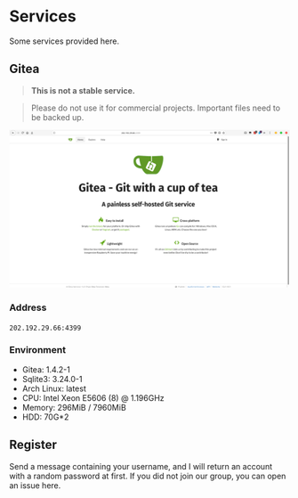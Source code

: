 # Services

Some services provided here.

## Gitea

> **This is not a stable service.**

> Please do not use it for commercial projects. 
Important files need to be backed up.

![gitea](images/gitea.png)

### Address

`202.192.29.66:4399` 

### Environment
- Gitea: 1.4.2-1
- Sqlite3: 3.24.0-1
- Arch Linux: latest
- CPU: Intel Xeon E5606 (8) @ 1.196GHz 
- Memory: 296MiB / 7960MiB
- HDD: 70G*2

## Register

Send a message containing your username, and I will return an account with a random password at first. If you did not join our group, you can open an issue here.